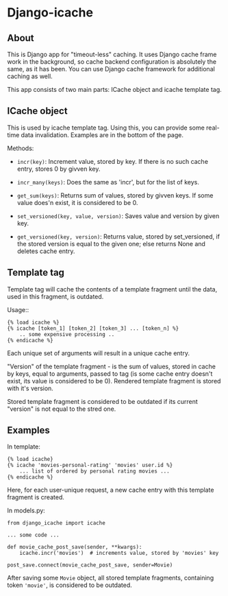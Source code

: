 # Django-icache

## About

This is Django app for "timeout-less" caching. It uses Django cache
frame work in the background, so cache backend configuration is absolutely
the same, as it has been. You can use Django cache framework for additional
caching as well.

This app consists of two main parts: ICache object and icache template tag.

## ICache object
This is used by icache template tag. Using this, you can provide some real-time
data invalidation. Examples are in the bottom of the page.

Methods:
* `incr(key)`: Increment value, stored by key. If there is no
such cache entry, stores 0 by givven key.

* `incr_many(keys)`: Does the same as 'incr', but for the list
of keys.

* `get_sum(keys)`: Returns sum of values, stored by givven keys.
If some value does'n exist, it is considered to be 0.

* `set_versioned(key, value, version)`: Saves value and version
by given key.

* `get_versioned(key, version)`: Returns value, stored by
set_versioned, if the stored version is equal to the given one;
else returns None and deletes cache entry.

## Template tag

Template tag will cache the contents of a template fragment until the
data, used in this fragment, is outdated.

Usage::

    {% load icache %}
    {% icache [token_1] [token_2] [token_3] ... [token_n] %}
        .. some expensive processing ..
    {% endicache %}

Each unique set of arguments will result in a unique cache entry.

"Version" of the template fragment - is the sum of values, stored
in cache by keys, equal to arguments, passed to tag (is some cache
entry doesn't exist, its value is considered to be 0). Rendered
template fragment is stored with it's version.

Stored template fragment is considered to be outdated if its
current "version" is not equal to the stred one.

## Examples

In template:

    {% load icache}
    {% icache 'movies-personal-rating' 'movies' user.id %}
        ... list of ordered by personal rating movies ...
    {% endicache %}

Here, for each user-unique request, a new cache entry with this template
fragment is created.

In models.py:

    from django_icache import icache
   
    ... some code ...

    def movie_cache_post_save(sender, **kwargs):
        icache.incr('movies')  # increments value, stored by 'movies' key

    post_save.connect(movie_cache_post_save, sender=Movie)

After saving some `Movie` object, all stored template fragments, containing
token `'movie'`, is considered to be outdated.
